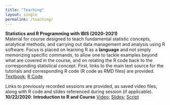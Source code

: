 ```yaml
---
title: "Teaching"
layout: single
permalink: /teaching/
---
```

**Statistics and R Programming with IBIS (2020-2021)**  
Material for course designed to teach fundamental statistic concepts, analytical methods, and carrying out data management and analysis using R software.  Focus is placed on learning R as a **language** and not simply memorizing specific commands, to allow one to tackle examples beyond what are covered in the course, and on relating the R code back to the corresponding statistical concept.  First, links to the main text source for the tutorials and corresponding R code (R code as RMD files) are provided.<br/>
[Textbook](https://kmdono02.github.io/Data_Analysis_with_R_IBIS/); [R Code](https://github.com/kmdono02/Data_Analysis_with_R_IBIS)

Links to previously recorded sessions are provided, as saved video files, along with R code and slides referenced during session (if applicable).<br/>
**10/22/2020**: **Introduction to R and Course** [Video](...); [Slides](https://docs.google.com/viewer?url=https://raw.githubusercontent.com/kmdono02/Stats_R_Teaching/master/10_22_2020/session_slides.pdf); [Script](...)
